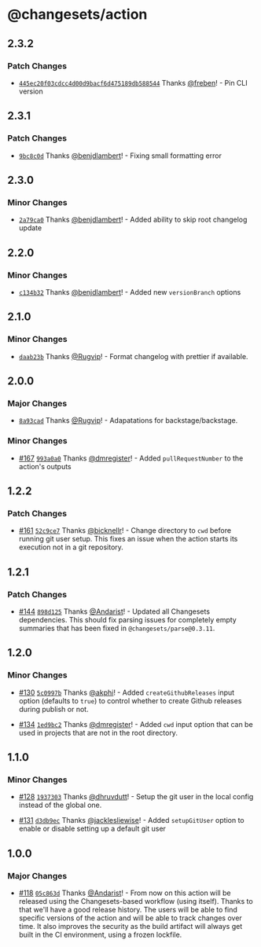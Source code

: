 # @changesets/action

## 2.3.2

### Patch Changes

- [`445ec20f03cdcc4d00d9bacf6d475189db588544`](https://github.com/changesets/action/commit/445ec20f03cdcc4d00d9bacf6d475189db588544) Thanks [@freben](https://github.com/freben)! - Pin CLI version

## 2.3.1

### Patch Changes

- [`9bc8c0d`](https://github.com/changesets/action/commit/9bc8c0dc43fa802a871992dd327c32fc56b8efa2) Thanks [@benjdlambert](https://github.com/benjdlambert)! - Fixing small formatting error

## 2.3.0

### Minor Changes

- [`2a79ca0`](https://github.com/changesets/action/commit/2a79ca04e4fd78d7ac9e95b9333eb0e7253095b4) Thanks [@benjdlambert](https://github.com/benjdlambert)! - Added ability to skip root changelog update

## 2.2.0

### Minor Changes

- [`c134b32`](https://github.com/changesets/action/commit/c134b327481048b02cc227a15cffc8dacd6c0b63) Thanks [@benjdlambert](https://github.com/benjdlambert)! - Added new `versionBranch` options

## 2.1.0

### Minor Changes

- [`daab23b`](https://github.com/changesets/action/commit/daab23bbf569ca1e0fd1ddd405f6cdd01e9375dc) Thanks [@Rugvip](https://github.com/Rugvip)! - Format changelog with prettier if available.

## 2.0.0

### Major Changes

- [`8a93cad`](https://github.com/changesets/action/commit/8a93cad842ebe5c14cadc7bfd5c54ff462739a05) Thanks [@Rugvip](https://github.com/Rugvip)! - Adapatations for backstage/backstage.

### Minor Changes

- [#167](https://github.com/changesets/action/pull/167) [`993a0a0`](https://github.com/changesets/action/commit/993a0a090df78cee07481d3886dcd8b29deb9567) Thanks [@dmregister](https://github.com/dmregister)! - Added `pullRequestNumber` to the action's outputs

## 1.2.2

### Patch Changes

- [#161](https://github.com/changesets/action/pull/161) [`52c9ce7`](https://github.com/changesets/action/commit/52c9ce75d9d8a14ea2d75e4157b0c15b7a4ac313) Thanks [@bicknellr](https://github.com/bicknellr)! - Change directory to `cwd` before running git user setup. This fixes an issue when the action starts its execution not in a git repository.

## 1.2.1

### Patch Changes

- [#144](https://github.com/changesets/action/pull/144) [`898d125`](https://github.com/changesets/action/commit/898d125cee6ba00c6a11b6cadca512752c6c910c) Thanks [@Andarist](https://github.com/Andarist)! - Updated all Changesets dependencies. This should fix parsing issues for completely empty summaries that has been fixed in `@changesets/parse@0.3.11`.

## 1.2.0

### Minor Changes

- [#130](https://github.com/changesets/action/pull/130) [`5c0997b`](https://github.com/changesets/action/commit/5c0997b25e175ecf5e1723ba07210bbcea5d92fb) Thanks [@akphi](https://github.com/akphi)! - Added `createGithubReleases` input option (defaults to `true`) to control whether to create Github releases during publish or not.

* [#134](https://github.com/changesets/action/pull/134) [`1ed9bc2`](https://github.com/changesets/action/commit/1ed9bc24b7a56462c183eb815c8f4bdf0e2e5785) Thanks [@dmregister](https://github.com/dmregister)! - Added `cwd` input option that can be used in projects that are not in the root directory.

## 1.1.0

### Minor Changes

- [#128](https://github.com/changesets/action/pull/128) [`1937303`](https://github.com/changesets/action/commit/19373036c4bad4b0183344b6f2623a3b0e42da6c) Thanks [@dhruvdutt](https://github.com/dhruvdutt)! - Setup the git user in the local config instead of the global one.

* [#131](https://github.com/changesets/action/pull/131) [`d3db9ec`](https://github.com/changesets/action/commit/d3db9eceaf41d42c56d5370d504c86851627188f) Thanks [@jacklesliewise](https://github.com/jacklesliewise)! - Added `setupGitUser` option to enable or disable setting up a default git user

## 1.0.0

### Major Changes

- [#118](https://github.com/changesets/action/pull/118) [`05c863d`](https://github.com/changesets/action/commit/05c863d3f980125585016a593b5cb45b27d19c2c) Thanks [@Andarist](https://github.com/Andarist)! - From now on this action will be released using the Changesets-based workflow (using itself). Thanks to that we'll have a good release history. The users will be able to find specific versions of the action and will be able to track changes over time. It also improves the security as the build artifact will always get built in the CI environment, using a frozen lockfile.
